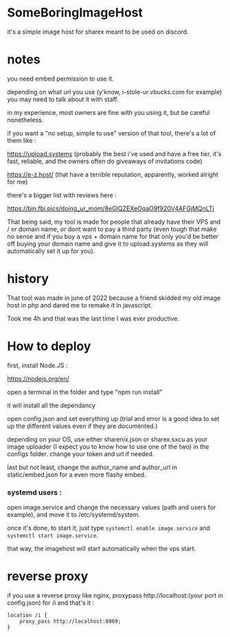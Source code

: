# SomeBoringImageHost

it's a simple image host for sharex meant to be used on discord.

# notes

you need embed permission to use it.

depending on what url you use (y'know, i-stole-ur.vbucks.com for example) you may need to talk about it with staff.

in my experience, most owners are fine with you using it, but be careful nonetheless.

if you want a "no setup, simple to use" version of that tool, there's a lot of them like :

https://upload.systems (probably the best i've used and have a free tier, it's fast, reliable, and the owners often do giveaways of invitations code)

https://e-z.host/ (that have a terrible reputation, apparently, worked alright for me)

there's a bigger list with reviews here : 

https://bin.fbi.pics/doing_ur_mom/8eGIQZEXeOqaO9f920V4AFGjMQnLTj

That being said, my tool is made for people that already have their VPS and / or domain name, or dont want to pay a third party (even tough that make no sense and if you buy a vps + domain name for that only you'd be better off buying your domain name and give it to upload.systems as they will automatically set it up for you). 

# history 

That tool was made in june of 2022 because a friend skidded my old image host in php and dared me to remake it in javascript.

Took me 4h and that was the last time I was ever productive.

# How to deploy

first, install Node.JS :

https://nodejs.org/en/

open a terminal in the folder and type "npm run install"

it will install all the dependancy

open config.json and set everything up (trial and error is a good idea to set up the different values even if they are documented.)

depending on your OS, use either sharenix.json or sharex.sxcu as your image uploader (I expect you to know how to use one of the two) in the configs folder.
change your token and url if needed.

last but not least, change the author_name and author_url in static/embed.json for a even more flashy embed.


### systemd users : 
open image.service and change the necessary values (path and users for example), and move it to /etc/systemd/system.

once it's done, to start it, just type `systemctl enable image.service`  and `systemctl start image.service`.

that way, the imagehost will start automatically when the vps start.

# reverse proxy

if you use a reverse proxy like nginx, proxypass http://localhost:(your port in config.json) for /i and that's it :

```
location /i {
    proxy_pass http://localhost:8069;
}
```
